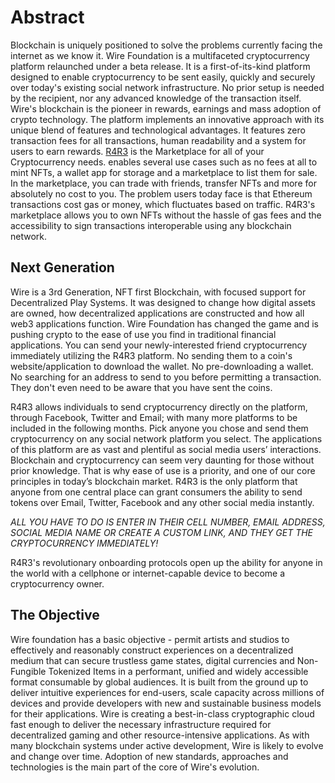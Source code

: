 Abstract
========

Blockchain is uniquely positioned to solve the problems currently facing the internet as we know it. Wire Foundation is a multifaceted cryptocurrency platform relaunched under a beta release. It is a first-of-its-kind platform designed to enable cryptocurrency to be sent easily, quickly and securely over today's existing social network infrastructure. No prior setup is needed by the recipient, nor any advanced knowledge of the transaction itself. Wire's blockchain is the pioneer in rewards, earnings and mass adoption of crypto technology. The platform implements an innovative approach with its unique blend of features and technological advantages. It features zero transaction fees for all transactions, human readability and a system for users to earn rewards. [R4R3](http://r4r3.io) is the Marketplace for all of your Cryptocurrency needs. enables several use cases such as no fees at all to mint NFTs, a wallet app for storage and a marketplace to list them for sale. In the marketplace, you can trade with friends, transfer NFTs and more for absolutely no cost to you. The problem users today face is that Ethereum transactions cost gas or money, which fluctuates based on traffic. R4R3's marketplace allows you to own NFTs without the hassle of gas fees and the accessibility to sign transactions interoperable using any blockchain network.

## Next Generation

Wire is a 3rd Generation, NFT first Blockchain, with focused support for Decentralized Play Systems. It was designed to change how digital assets are owned, how decentralized applications are constructed and how all web3 applications function. Wire Foundation has changed the game and is pushing crypto to the ease of use you find in traditional financial applications. You can send your newly-interested friend cryptocurrency immediately utilizing the R4R3 platform. No sending them to a coin's website/application to download the wallet. No pre-downloading a wallet. No searching for an address to send to you before permitting a transaction. They don't even need to be aware that you have sent the coins.
 
R4R3 allows individuals to send cryptocurrency directly on the platform, through Facebook, Twitter and Email; with many more platforms to be included in the following months. Pick anyone you chose and send them cryptocurrency on any social network platform you select. The applications of this platform are as vast and plentiful as social media users’ interactions. Blockchain and cryptocurrency can seem very daunting for those without prior knowledge. That is why ease of use is a priority, and one of our core principles in today’s blockchain market. R4R3 is the only platform that anyone from one central place can grant consumers the ability to send tokens over Email, Twitter, Facebook and any other social media instantly.
 
*ALL YOU HAVE TO DO IS ENTER IN THEIR CELL NUMBER, EMAIL ADDRESS, SOCIAL MEDIA NAME OR CREATE A CUSTOM LINK, AND THEY GET THE CRYPTOCURRENCY IMMEDIATELY!*
 
R4R3's revolutionary onboarding protocols open up the ability for anyone in the world with a cellphone or internet-capable device to become a cryptocurrency owner.


## The Objective

Wire foundation has a basic objective - permit artists and studios to effectively and reasonably construct experiences on a decentralized medium that can secure trustless game states, digital currencies and Non-Fungible Tokenized Items in a performant, unified and widely accessible format consumable by global audiences.
It is built from the ground up to deliver intuitive experiences for end-users, scale capacity across millions of devices and provide developers with new and sustainable business models for their applications. Wire is creating a best-in-class cryptographic cloud fast enough to deliver the necessary infrastructure required for decentralized gaming and other resource-intensive applications.
As with many blockchain systems under active development, Wire is likely to evolve and change over time. Adoption of new standards, approaches and technologies is the main part 
of the core of Wire's evolution.


